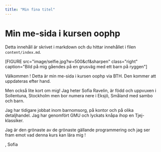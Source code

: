 ```yaml
---
title: "Min fina titel"
---
```

Min me-sida i kursen oophp
=========================

Detta innehåll är skrivet i markdown och du hittar innehållet i filen `content/index.md`.

[FIGURE src="image/selfie.jpg?w=500&cf&sharpen" class="right" caption="Bild på mig gåendes på en grusväg med ett barn på ryggen"]

Välkommen !
Detta är min me-sida i kursen oophp via BTH. Den kommer att uppdateras efter hand.

Men också lite kort om mig! Jag heter Sofia Ravelin, är född och uppvuxen i Sollentuna, Stockholm men bor numera nere i Eksjö, Småland med sambo och barn.

Jag har tidigare jobbat inom barnomsorg, på kontor och på olika detaljhandel. Jag har genomfört GMU och lyckats knåpa ihop en Tjej-klassiker.

Jag är den grönaste av de grönaste gällande programmering och jag ser fram emot vad denna kurs kan lära mig !

, Sofia
